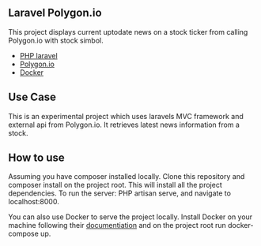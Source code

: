 ## Laravel Polygon.io

This project displays current uptodate news on a stock ticker from calling Polygon.io with stock simbol.

- [PHP laravel ](https://laravel.com/docs/8.x)
- [Polygon.io ](https://https://polygon.io/)
- [Docker](https://www.docker.com/)

## Use Case
This is an experimental project which uses laravels MVC framework and external api from Polygon.io. It retrieves latest news information from a stock.

## How to use
Assuming you have composer installed locally. Clone this repository and composer install on the project root. This will install all the project dependencies. To run the server: PHP artisan serve, and navigate to localhost:8000.

You can also use Docker to serve the project locally. Install Docker on your machine following their
[documentiation](https://docs.docker.com/get-docker/) and on the project root run docker-compose up.
